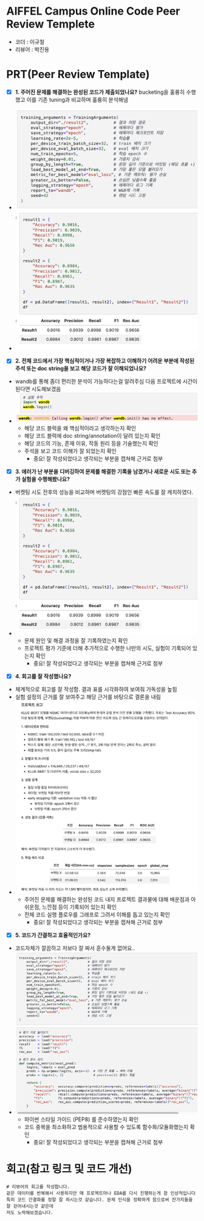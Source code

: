 # AIFFEL Campus Online Code Peer Review Templete
- 코더 : 이규철
- 리뷰어 : 박진용


# PRT(Peer Review Template)
- [x]  **1. 주어진 문제를 해결하는 완성된 코드가 제출되었나요?**
  bucketing을 훌륭히 수행했고 이를 기존 tuning과 비교하며 훌륭히 분석해냄  
- ![image/img1_1](image/img1_1.png)
- ![image/img1_2](image/img1_2.png)
- [x]  **2. 전체 코드에서 가장 핵심적이거나 가장 복잡하고 이해하기 어려운 부분에 작성된 
주석 또는 doc string을 보고 해당 코드가 잘 이해되었나요?**
- wandb를 통해 좀더 편리한 분석이 가능하다는걸 알려주심 다음 프로젝트에 시간이 된다면 시도해보겠음
- ![image/img1_1](image/img2_1.png)
    - 해당 코드 블럭을 왜 핵심적이라고 생각하는지 확인
    - 해당 코드 블럭에 doc string/annotation이 달려 있는지 확인
    - 해당 코드의 기능, 존재 이유, 작동 원리 등을 기술했는지 확인
    - 주석을 보고 코드 이해가 잘 되었는지 확인
        - 중요! 잘 작성되었다고 생각되는 부분을 캡쳐해 근거로 첨부
        
- [x]  **3. 에러가 난 부분을 디버깅하여 문제를 해결한 기록을 남겼거나
새로운 시도 또는 추가 실험을 수행해봤나요?**
- 버켓팅 시도 전후의 성능을 비교하며 버켓팅의 강점인 빠른 속도를 잘 캐치하였다.
- ![image/img1_2](image/img1_2.png)
    - 문제 원인 및 해결 과정을 잘 기록하였는지 확인
    - 프로젝트 평가 기준에 더해 추가적으로 수행한 나만의 시도, 
    실험이 기록되어 있는지 확인
        - 중요! 잘 작성되었다고 생각되는 부분을 캡쳐해 근거로 첨부
        
- [x]  **4. 회고를 잘 작성했나요?**
- 체계적으로 회고를 잘 작성함. 결과 표를 시각화하여 보여줘 가독성을 높힘
- 실험 설정의 근거를 잘 보여주고 해당 근거를 바탕으로 결론을 내림
- ![image/img4_1](image/img4_1.png)
    - 주어진 문제를 해결하는 완성된 코드 내지 프로젝트 결과물에 대해
    배운점과 아쉬운점, 느낀점 등이 기록되어 있는지 확인
    - 전체 코드 실행 플로우를 그래프로 그려서 이해를 돕고 있는지 확인
        - 중요! 잘 작성되었다고 생각되는 부분을 캡쳐해 근거로 첨부
        
- [x]  **5. 코드가 간결하고 효율적인가요?**
- 코드자체가 깔끔하고 저보다 잘 짜서 훈수둘게 없어요..
- ![image/img5_1](image/img5_1.png)
    - 파이썬 스타일 가이드 (PEP8) 를 준수하였는지 확인
    - 코드 중복을 최소화하고 범용적으로 사용할 수 있도록 함수화/모듈화했는지 확인
        - 중요! 잘 작성되었다고 생각되는 부분을 캡쳐해 근거로 첨부


# 회고(참고 링크 및 코드 개선)
```
# 리뷰어의 회고를 작성합니다.
같은 데이터를 반복해서 사용하지만 매 프로젝트마나 EDA를 다시 진행하는게 참 인상적입니다
특히 코드 간결화를 정말 잘 하시는것 같습니다. 문제 인식을 정확하게 함으로써 잔가지들을 잘 걷어내시는것 같은데
저도 노력해보겠습니다.
```
